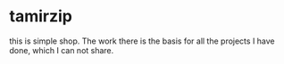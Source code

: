 ﻿
# tamirzip

this is simple shop. 
The work there is the basis for all the projects I have done, which I can not share.
